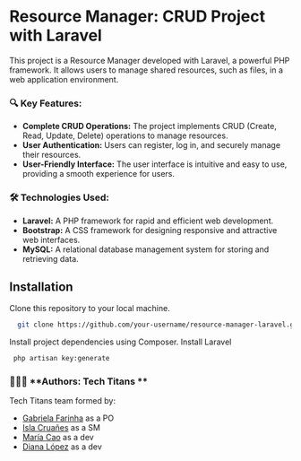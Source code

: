 
# Resource Manager: CRUD Project with Laravel


This project is a Resource Manager developed with Laravel, a powerful PHP framework. It allows users to manage shared resources, such as files, in a web application environment.

### 🔍 **Key Features:**

- **Complete CRUD Operations:** The project implements CRUD (Create, Read, Update, Delete) operations to manage resources.
- **User Authentication:** Users can register, log in, and securely manage their resources.
- **User-Friendly Interface:** The user interface is intuitive and easy to use, providing a smooth experience for users.

### 🛠️  **Technologies Used:**

- **Laravel:** A PHP framework for rapid and efficient web development.
- **Bootstrap:** A CSS framework for designing responsive and attractive web interfaces.
- **MySQL:** A relational database management system for storing and retrieving data.

## Installation

Clone this repository to your local machine.

```bash
  git clone https://github.com/your-username/resource-manager-laravel.git
```
Install project dependencies using Composer.
Install Laravel


```bash
 php artisan key:generate
```


### 🙋🏻‍♀️ **Authors: Tech Titans **
Tech Titans team formed by:
- [Gabriela Farinha](https://github.com/vallefarinha) as a PO
- [Isla Cruañes](https://github.com/islacrur) as a SM
- [María Cao](https://github.com/maicaocaa) as a dev
- [Diana López](https://github.com/dialomt) as a dev
